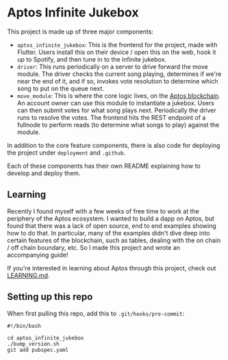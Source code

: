 # Aptos Infinite Jukebox

This project is made up of three major components:
- `aptos_infinite_jukebox`: This is the frontend for the project, made with Flutter. Users install this on their device / open this on the web, hook it up to Spotify, and then tune in to the infinite jukebox.
- `driver`: This runs periodically on a server to drive forward the move module. The driver checks the current song playing, determines if we're near the end of it, and if so, invokes vote resolution to determine which song to put on the queue next.
- `move_module`: This is where the core logic lives, on the [Aptos blockchain](https://aptoslabs.com). An account owner can use this module to instantiate a jukebox. Users can then submit votes for what song plays next. Periodically the driver runs to resolve the votes. The frontend hits the REST endpoint of a fullnode to perform reads (to determine what songs to play) against the module.

In addition to the core feature components, there is also code for deploying the project under `deployment` and `.github`.

Each of these components has their own README explaining how to develop and deploy them.

## Learning
Recently I found myself with a few weeks of free time to work at the periphery of the Aptos ecosystem. I wanted to build a dapp on Aptos, but found that there was a lack of open source, end to end examples showing how to do that. In particular, many of the examples didn't dive deep into certain features of the blockchain, such as tables, dealing with the on chain / off chain boundary, etc. So I made this project and wrote an accompanying guide!

If you're interested in learning about Aptos through this project, check out [LEARNING.md](./LEARNING.md).

## Setting up this repo
When first pulling this repo, add this to `.git/hooks/pre-commit`:
```
#!/bin/bash

cd aptos_infinite_jukebox
./bump_version.sh
git add pubspec.yaml
```